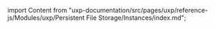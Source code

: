 
import Content from "uxp-documentation/src/pages/uxp/reference-js/Modules/uxp/Persistent File Storage/Instances/index.md";

<Content query="product=photoshop"/>
